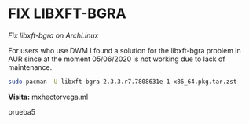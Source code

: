 # FIX LIBXFT-BGRA
_Fix libxft-bgra on ArchLinux_

For users who use DWM I found a solution for the libxft-bgra problem in AUR since at the moment 05/06/2020 is not working due to lack of maintenance.

```bash
sudo pacman -U libxft-bgra-2.3.3.r7.7808631e-1-x86_64.pkg.tar.zst
```

**Visita:** 
mxhectorvega.ml

prueba5